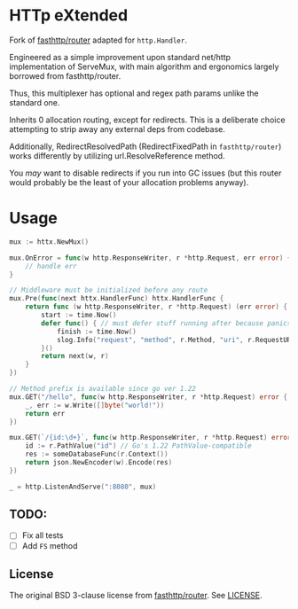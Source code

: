 # HTTp eXtended

Fork of [fasthttp/router](https://github.com/fasthttp/router/) adapted for `http.Handler`.

Engineered as a simple improvement upon standard net/http implementation of ServeMux, with main algorithm and ergonomics largely borrowed from fasthttp/router.

Thus, this multiplexer has optional and regex path params unlike the standard one.

Inherits 0 allocation routing, except for redirects. This is a deliberate choice attempting to strip away any external deps from codebase.

Additionally, RedirectResolvedPath (RedirectFixedPath in `fasthttp/router`) works differently by utilizing url.ResolveReference method.

You _may_ want to disable redirects if you run into GC issues (but this router would probably be the least of your allocation problems anyway).

# Usage

```go
mux := httx.NewMux()

mux.OnError = func(w http.ResponseWriter, r *http.Request, err error) {
	// handle err
}

// Middleware must be initialized before any route
mux.Pre(func(next httx.HandlerFunc) httx.HandlerFunc {
	return func (w http.ResponseWriter, r *http.Request) (err error) {
		start := time.Now()
		defer func() { // must defer stuff running after because panics
			finish := time.Now()
			slog.Info("request", "method", r.Method, "uri", r.RequestURI, "time-ms", finish.Sub(start).Milliseconds())
		}()
		return next(w, r)
	}
})

// Method prefix is available since go ver 1.22
mux.GET("/hello", func(w http.ResponseWriter, r *http.Request) error {
	_, err := w.Write([]byte("world!"))
	return err
})

mux.GET(`/{id:\d+}`, func(w http.ResponseWriter, r *http.Request) error {
	id := r.PathValue("id") // Go's 1.22 PathValue-compatible
	res := someDatabaseFunc(r.Context())
	return json.NewEncoder(w).Encode(res)
})

_ = http.ListenAndServe(":8080", mux)
```

## TODO:

- [ ] Fix all tests
- [ ] Add `FS` method

## License

The original BSD 3-clause license from [fasthttp/router](https://github.com/fasthttp/router/blob/master/LICENSE). See [LICENSE](LICENSE).
